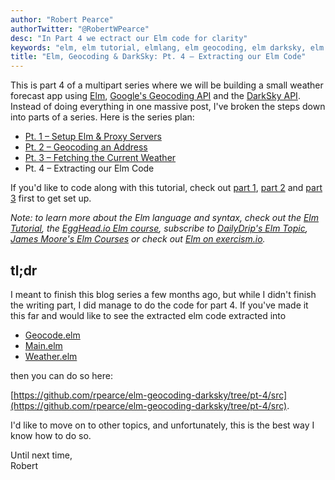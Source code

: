 ```yaml
---
author: "Robert Pearce"
authorTwitter: "@RobertWPearce"
desc: "In Part 4 we ectract our Elm code for clarity"
keywords: "elm, elm tutorial, elmlang, elm geocoding, elm darksky, elm weather, elm functional programming"
title: "Elm, Geocoding & DarkSky: Pt. 4 – Extracting our Elm Code"
---
```


This is part 4 of a multipart series where we will be building a small weather
forecast app using [Elm](http://elm-lang.org/), [Google's Geocoding
API](https://developers.google.com/maps/documentation/geocoding/start) and the
[DarkSky API](https://darksky.net/dev/). Instead of doing everything in one
massive post, I've broken the steps down into parts of a series. Here is the
series plan:

* [Pt. 1 – Setup Elm & Proxy Servers](/elm-geocoding-and-darksky-pt-1-setup-elm-and-proxy-servers.html)
* [Pt. 2 – Geocoding an Address](/elm-geocoding-and-darksky-pt-2-geocoding-an-address.html)
* [Pt. 3 – Fetching the Current Weather](/elm-geocoding-and-darksky-pt-3-fetching-the-current-weather.html)
* Pt. 4 – Extracting our Elm Code

If you'd like to code along with this tutorial, check out [part
1](/elm-geocoding-and-darksky-pt-1-setup-elm-and-proxy-servers.html), [part
2](/elm-geocoding-and-darksky-pt-2-fetching-the-current-weather.html) and [part
3](/elm-geocoding-and-darksky-pt-3-fetching-the-current-weather.html) first to
get set up.

_Note: to learn more about the Elm language and syntax, check out the [Elm
Tutorial](https://www.elm-tutorial.org/en/), the [EggHead.io Elm
course](https://egghead.io/courses/start-using-elm-to-build-web-applications),
subscribe to [DailyDrip's Elm Topic](https://www.dailydrip.com/topics/elm),
[James Moore's Elm Courses](http://courses.knowthen.com) or check out [Elm on
exercism.io](http://exercism.io/languages/elm/about)._

## tl;dr

I meant to finish this blog series a few months ago, but while I didn't finish
the writing part, I did manage to do the code for part 4. If you've made it this
far and would like to see the extracted elm code extracted into

* [Geocode.elm](https://github.com/rpearce/elm-geocoding-darksky/blob/pt-4/src/Geocode.elm)
* [Main.elm](https://github.com/rpearce/elm-geocoding-darksky/blob/pt-4/src/Main.elm)
* [Weather.elm](https://github.com/rpearce/elm-geocoding-darksky/blob/pt-4/src/Weather.elm)

then you can do so here:

[https://github.com/rpearce/elm-geocoding-darksky/tree/pt-4/src](https://github.com/rpearce/elm-geocoding-darksky/tree/pt-4/src).

I'd like to move on to other topics, and unfortunately, this is the best way I
know how to do so.

Until next time,
<br>
Robert
